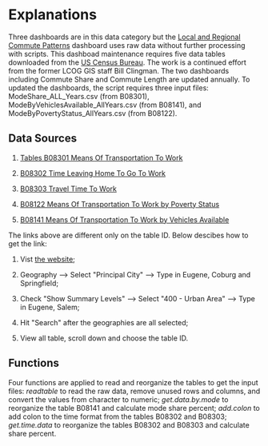 # Explanations

Three dashboards are in this data category but the [Local and Regional Commute Patterns](https://www.lcog.org/1001/Local-and-Regional-Commute-Patterns) dashboard uses raw data without further processing with scripts. This dashboad maintenance requires five data tables downloaded from the [US Census Bureau](https://data.census.gov/cedsci/). The work is a continued effort from the former LCOG GIS staff Bill Clingman. The two dashboards including Commute Share and Commute Length are updated annually. To updated the dashboards, the script requires three input files: ModeShare_ALL_Years.csv (from B08301), ModeByVehiclesAvailable_AllYears.csv (from B08141), and ModeByPovertyStatus_AllYears.csv (from B08122).   

## Data Sources

1. [Tables B08301 Means Of Transportation To Work](https://data.census.gov/cedsci/table?q=B08301&tid=ACSDT5Y2018.B08301&g=1600000US4114400,4123850,4169600_400C100US28117,78229)

2. [B08302 Time Leaving Home To Go To Work](https://data.census.gov/cedsci/table?q=B08302&tid=ACSDT5Y2018.B08302&g=1600000US4114400,4123850,4169600_400C100US28117,78229)

3. [B08303 Travel Time To Work](https://data.census.gov/cedsci/table?tid=ACSDT5Y2018.B08303&g=1600000US4114400,4123850,4169600_400C100US28117,78229)

4. [B08122 Means Of Transportation To Work by Poverty Status](https://data.census.gov/cedsci/table?tid=ACSDT5Y2018.B08122&g=1600000US4114400,4123850,4169600_400C100US28117,78229)

5. [B08141 Means Of Transportation To Work by Vehicles Available](https://data.census.gov/cedsci/table?tid=ACSDT5Y2018.B08141&g=1600000US4114400,4123850,4169600_400C100US28117,78229)

The links above are different only on the table ID. Below descibes how to get the link: 
1. Vist [the website](https://data.census.gov/cedsci/advanced);

2. Geography --> Select "Principal City" --> Type in Eugene, Coburg and Springfield;

3. Check "Show Summary Levels" --> Select "400 - Urban Area" --> Type in Eugene, Salem;

4. Hit "Search" after the geographies are all selected;

5. View all table, scroll down and choose the table ID.

## Functions
Four functions are applied to read and reorganize the tables to get the input files: *readtable* to read the raw data, remove unused rows and columns, and convert the values from character to numeric; *get.data.by.mode* to reorganize the table B08141 and calculate mode share percent; *add.colon* to add colon to the time format from the tables B08302 and B08303; *get.time.data* to reorganize the tables B08302 and B08303 and calculate share percent.   


